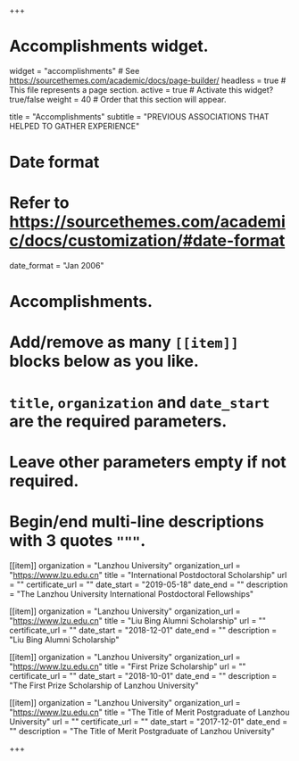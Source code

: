 +++
# Accomplishments widget.
widget = "accomplishments"  # See https://sourcethemes.com/academic/docs/page-builder/
headless = true  # This file represents a page section.
active = true  # Activate this widget? true/false
weight = 40  # Order that this section will appear.

title = "Accomplishments"
subtitle = "PREVIOUS ASSOCIATIONS THAT HELPED TO GATHER EXPERIENCE"

# Date format
#   Refer to https://sourcethemes.com/academic/docs/customization/#date-format
date_format = "Jan 2006"

# Accomplishments.
#   Add/remove as many `[[item]]` blocks below as you like.
#   `title`, `organization` and `date_start` are the required parameters.
#   Leave other parameters empty if not required.
#   Begin/end multi-line descriptions with 3 quotes `"""`.

[[item]]
  organization = "Lanzhou University"
  organization_url = "https://www.lzu.edu.cn"
  title = "International Postdoctoral Scholarship"
  url = ""
  certificate_url = ""
  date_start = "2019-05-18"
  date_end = ""
  description = "The Lanzhou University International Postdoctoral Fellowships"

[[item]]
  organization = "Lanzhou University"
  organization_url = "https://www.lzu.edu.cn"
  title = "Liu Bing Alumni Scholarship"
  url = ""
  certificate_url = ""
  date_start = "2018-12-01"
  date_end = ""
  description = "Liu Bing Alumni Scholarship"

[[item]]
  organization = "Lanzhou University"
  organization_url = "https://www.lzu.edu.cn"
  title = "First Prize Scholarship"
  url = ""
  certificate_url = ""
  date_start = "2018-10-01"
  date_end = ""
  description = "The First Prize Scholarship of Lanzhou University"
  
[[item]]
  organization = "Lanzhou University"
  organization_url = "https://www.lzu.edu.cn"
  title = "The Title of Merit Postgraduate of Lanzhou University"
  url = ""
  certificate_url = ""
  date_start = "2017-12-01"
  date_end = ""
  description = "The Title of Merit Postgraduate of Lanzhou University"

+++
